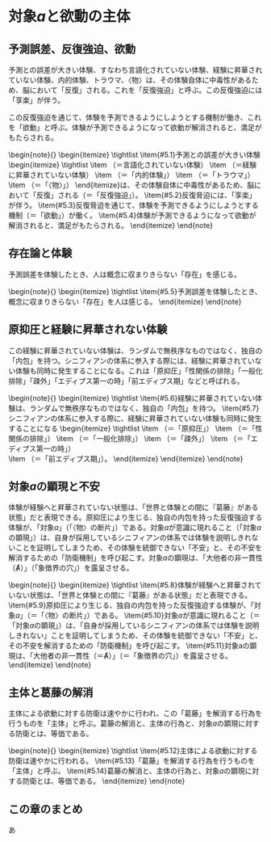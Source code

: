 # 対象$a$と欲動の主体

## 予測誤差、反復強迫、欲動

予測との誤差が大きい体験、すなわち言語化されていない体験、経験に昇華されていない体験、内的体験、トラウマ、〈物〉は、その体験自体に中毒性があるため、脳において「反復」される。これを「反復強迫」と呼ぶ。この反復強迫には「享楽」が伴う。

この反復強迫を通じて、体験を予測できるようにしようとする機制が働き、これを「欲動」と呼ぶ。体験が予測できるようになって欲動が解消されると、満足がもたらされる。

\begin{note}{}
  \begin{itemize}
    \tightlist
    \item{\#5.1}予測との誤差が大きい体験
      \begin{itemize}
	    \tightlist
	    \item （＝言語化されていない体験）
	    \item （＝経験に昇華されていない体験）
	    \item （＝「内的体験」）
	    \item （＝「トラウマ」）
	    \item （＝「〈物〉」）
	  \end{itemize}は、その体験自体に中毒性があるため、脳において「反復」される（＝「反復強迫」）。
    \item{\#5.2}反復脅迫には、「享楽」が伴う。
    \item{\#5.3}反復脅迫を通じて、体験を予測できるようにしようとする機制（＝「欲動」）が働く。
    \item{\#5.4}体験が予測できるようになって欲動が解消されると、満足がもたらされる。
  \end{itemize}
\end{note}

## 存在論と体験

予測誤差を体験したとき、人は概念に収まりきらない「存在」を感じる。

\begin{note}{}
  \begin{itemize}
    \tightlist
    \item{\#5.5}予測誤差を体験したとき、概念に収まりきらない「存在」を人は感じる。
  \end{itemize}
\end{note}

## 原抑圧と経験に昇華されない体験

この経験に昇華されていない体験は、ランダムで無秩序なものではなく、独自の「内包」を持つ。シニフィアンの体系に参入する際には、経験に昇華されていない体験も同時に発生することになる。これは「原抑圧」「性関係の排除」「一般化排除」「疎外」「エディプス第一の時」「前エディプス期」などと呼ばれる。

\begin{note}{}
  \begin{itemize}
    \tightlist
    \item{\#5.6}経験に昇華されていない体験は、ランダムで無秩序なものではなく、独自の「内包」を持つ。
    \item{\#5.7}シニフィアンの体系に参入する際に、経験に昇華されていない体験も同時に発生することになる
      \begin{itemize}
	    \tightlist
	    \item （＝「原抑圧」）
	    \item （＝「性関係の排除」）
	    \item （＝「一般化排除」）
	    \item （＝「疎外」）
	    \item （＝「エディプス第一の時」）  
	    \item （＝「前エディプス期」）。
	  \end{itemize}
  \end{itemize}
\end{note}

## 対象$a$の顕現と不安

体験が経験へと昇華されていない状態は、「世界と体験との間に『葛藤』がある状態」だと表現できる。原抑圧により生じる、独自の内包を持った反復強迫する体験が、「対象$a$」（「〈物〉の断片」）である。対象$a$が意識に現れること（「対象$a$の顕現」）は、自身が採用しているシニフィアンの体系では体験を説明しきれないことを証明してしまうため、その体験を統御できない「不安」と、その不安を解消するための「防衛機制」を呼び起こす。対象$a$の顕現は、「大他者の非一貫性（Ⱥ）」（「象徴界の穴」）を露呈させる。

\begin{note}{}
  \begin{itemize}
    \tightlist
    \item{\#5.8}体験が経験へと昇華されていない状態は、「世界と体験との間に『葛藤』がある状態」だと表現できる。
    \item{\#5.9}原抑圧により生じる、独自の内包を持った反復強迫する体験が、「対象$a$」（＝「〈物〉の断片」）である。
    \item{\#5.10}対象$a$が意識に現れること（＝「対象$a$の顕現」）は、「自身が採用しているシニフィアンの体系では体験を説明しきれない」ことを証明してしまうため、その体験を統御できない「不安」と、その不安を解消するための「防衛機制」を呼び起こす。
    \item{\#5.11}対象aの顕現は、「大他者の非一貫性（＝Ⱥ）」（＝「象徴界の穴」）を露呈させる。
  \end{itemize}
\end{note}

## 主体と葛藤の解消

主体による欲動に対する防衛は速やかに行われ、この「葛藤」を解消する行為を行うものを「主体」と呼ぶ。葛藤の解消と、主体の行為と、対象$a$の顕現に対する防衛とは、等価である。

\begin{note}{}
  \begin{itemize}
    \tightlist
    \item{\#5.12}主体による欲動に対する防衛は速やかに行われる。
    \item{\#5.13}「葛藤」を解消する行為を行うものを「主体」と呼ぶ。
    \item{\#5.14}葛藤の解消と、主体の行為と、対象$a$の顕現に対する防衛とは、等価である。
  \end{itemize}
\end{note}

## この章のまとめ

あ
